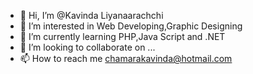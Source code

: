 - 👋 Hi, I’m @Kavinda Liyanaarachchi
- 👀 I’m interested in Web Developing,Graphic Designing
- 🌱 I’m currently learning PHP,Java Script and .NET
- 💞️ I’m looking to collaborate on ...
- 📫 How to reach me chamarakavinda@hotmail.com

<!---
Kavinda-liyan/Kavinda-liyan is a ✨ special ✨ repository because its `README.md` (this file) appears on your GitHub profile.
You can click the Preview link to take a look at your changes.
--->

